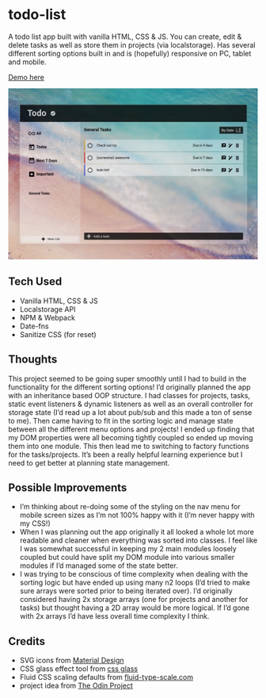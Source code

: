 # todo-list

A todo list app built with vanilla HTML, CSS & JS. You can create, edit & delete tasks as well as store them in projects (via localstorage). Has several different sorting options built in and is (hopefully) responsive on PC, tablet and mobile.

[Demo here](https://casssb.github.io/todo-list/)

![Image of live version](./src/img/todo.png)

## Tech Used
* Vanilla HTML, CSS & JS
* Localstorage API
* NPM & Webpack
* Date-fns
* Sanitize CSS (for reset)

## Thoughts
This project seemed to be going super smoothly until I had to build in the functionality for the different sorting options! I’d originally planned the app with an inheritance based OOP structure. I had classes for projects, tasks, static event listeners & dynamic listeners as well as an overall controller for storage state (I’d read up a lot about pub/sub and this made a ton of sense to me). Then came having to fit in the sorting logic and manage state between all the different menu options and projects! I ended up finding that my DOM properties were all becoming tightly coupled so ended up moving them into one module. This then lead me to switching to factory functions for the tasks/projects. It’s been a really helpful learning experience but I need to get better at planning state management. 

## Possible Improvements
* I’m thinking about re-doing some of the styling on the nav menu for mobile screen sizes as I’m not 100% happy with it (I’m never happy with my CSS!)
* When I was planning out the app originally it all looked a whole lot more readable and cleaner when everything was sorted into classes. I feel like I was somewhat successful in keeping my 2 main modules loosely coupled but could have split my DOM module into various smaller modules if I’d managed some of the state better.
* I was trying to be conscious of time complexity when dealing with the sorting logic but have ended up using many n2 loops  (I’d tried to make sure arrays were sorted prior to being iterated over). I’d originally considered having 2x storage arrays (one for projects and another for tasks) but thought having a 2D array would be more logical. If I’d gone with 2x arrays I’d have less overall time complexity I think.

## Credits
* SVG icons from [Material Design](https://materialdesignicons.com/)
* CSS glass effect tool from [css glass](https://css.glass)
* Fluid CSS scaling defaults from [fluid-type-scale.com](https://www.fluid-type-scale.com/)
* project idea from [The Odin Project](https://www.theodinproject.com/lessons/node-path-javascript-todo-list)